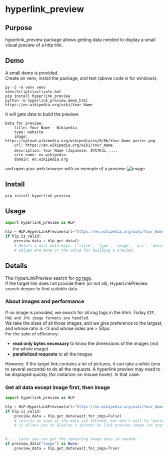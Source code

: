# hyperlink_preview

## Purpose

hyperlink_preview package allows getting data needed to display a small visual preview of a http link.

## Demo
A small demo is provided.  
Create an venv, install the package, and test (above code is for windows):
```
py -3 -m venv venv
venv\Scripts\activate.bat
pip install hyperlink_preview
python -m hyperlink_preview.demo_html https://en.wikipedia.org/wiki/Your_Name
```
It will gets data to build the preview:
```
Data for preview:
    title: Your Name - Wikipedia
    type: website
    image: https://upload.wikimedia.org/wikipedia/en/0/0b/Your_Name_poster.png
    url: https://en.wikipedia.org/wiki/Your_Name
    description: Your Name (Japanese: 君の名は。,...
    site_name: en.wikipedia
    domain: en.wikipedia.org
```
and open your web browser with an exemple of a preview:
![image](https://user-images.githubusercontent.com/26554495/151885801-10da1770-6b4a-4633-8541-3be7a275c755.png)

## Install

```
pip install hyperlink_preview
```

## Usage

```python
import hyperlink_preview as HLP

hlp = HLP.HyperLinkPreview(url="https://en.wikipedia.org/wiki/Your_Name")
if hlp.is_valid:
    preview_data = hlp.get_data()
    # Return a dict with keys: ['title', 'type', 'image', 'url', 'description', 'site_name']
    # Values are None or the value for building a preview.
```

## Details

The HyperLinkPreview search for [og tags](https://ogp.me/).  
If the target link does not provide them (or not all), HyperLinkPreview search deeper to find suitable data.  

### About images and performance

If no image is provided, we search for all img tags in the html. Today `GIF, PNG and JPG image formats are handled`.  
We take the sizes of all those images, and we give preference to the largest, and whose ratio is <3 and whose sides are > 50px.  
For the sake of efficiency:
  - **read only bytes necessary** to know the dimensions of the images (not the whole image)
  - **parallelized requests** to all the images

However, if the target link contains a lot of pictures, it can take a while (one to several seconds) to do all the requests. A hyperlink preview may need to be displayed quickly (for instance: on mouse hover). In that case:

### Get all data except image first, then image
```python
import hyperlink_preview as HLP

hlp = HLP.HyperLinkPreview(url="https://en.wikipedia.org/wiki/Your_Name")
if hlp.is_valid:
    preview_data = hlp.get_data(wait_for_imgs=False)
    # returns as soon as the data are fetched, but don't wait to "parse" all images tags if needed.
    # it allows you to display a spinner as link preview image (or anything else to keep your user waiting).
    

# ... later you can get the remaining image data id needed:
if preview_data["image"] is None:
    preview_data = hlp.get_data(wait_for_imgs=True)
```